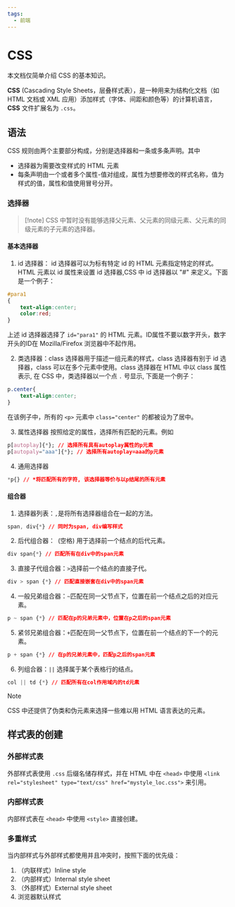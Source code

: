 ```yaml
---
tags:
  - 前端
---
```

# CSS

本文档仅简单介绍 CSS 的基本知识。

**CSS** (Cascading Style Sheets，层叠样式表），是一种用来为结构化文档（如 HTML 文档或 XML 应用）添加样式（字体、间距和颜色等）的计算机语言，**CSS** 文件扩展名为 `.css`。

## 语法

CSS 规则由两个主要部分构成，分别是选择器和一条或多条声明。其中
- 选择器为需要改变样式的 HTML 元素
- 每条声明由一个或者多个属性-值对组成，属性为想要修改的样式名称，值为样式的值，属性和值使用冒号分开。

### 选择器

> [!note] CSS 中暂时没有能够选择父元素、父元素的同级元素、父元素的同级元素的子元素的选择器。

#### 基本选择器

1. id 选择器：
id 选择器可以为标有特定 id 的 HTML 元素指定特定的样式。HTML 元素以 id 属性来设置 id 选择器,CSS 中 id 选择器以 "#" 来定义。下面是一个例子：
```CSS
#para1
{
    text-align:center;
    color:red;
}
```
上述 id 选择器选择了 `id="para1"` 的 HTML 元素。ID属性不要以数字开头，数字开头的ID在 Mozilla/Firefox 浏览器中不起作用。

2. 类选择器：class 选择器用于描述一组元素的样式，class 选择器有别于 id 选择器，class 可以在多个元素中使用。class 选择器在 HTML 中以 class 属性表示, 在 CSS 中，类选择器以一个点 `.` 号显示, 下面是一个例子：
```CSS
p.center{
	text-align:center;
}
```
在该例子中，所有的 `<p>` 元素中 `class="center"` 的都被设为了居中。

3. 属性选择器
按照给定的属性，选择所有匹配的元素。例如
```css
p[autoplay]{*}; // 选择所有具有autoplay属性的p元素
p[autopaly="aaa"]{*}; // 选择所有autoplay=aaa的p元素
```

4. 通用选择器
```css
*p{} // *将匹配所有的字符, 该选择器等价与以p结尾的所有元素
```

#### 组合器

1. 选择器列表：`,`是将所有选择器组合在一起的方法。
```css
span, div{*} // 同时为span, div编写样式
```

2. 后代组合器：` `(空格) 用于选择前一个结点的后代元素。
```css
div span{*} // 匹配所有在div中的span元素
```

3. 直接子代组合器：`>`选择前一个结点的直接子代。
```css
div > span {*} // 匹配直接嵌套在div中的span元素
```

4. 一般兄弟组合器：`~`匹配在同一父节点下，位置在前一个结点之后的对应元素。
```css
p ~ span {*} // 匹配在p的兄弟元素中，位置在p之后的span元素
```

5. 紧邻兄弟组合器：`+`匹配在同一父节点下，位置在前一个结点的下一个的元素。
```css
p + span {*} // 在p的兄弟元素中，匹配p之后的span元素
```

6. 列组合器：`||` 选择属于某个表格行的结点。
```css
col || td {*} // 匹配所有在col作用域内的td元素
```

> [!note]
> CSS 中还提供了伪类和伪元素来选择一些难以用 HTML 语言表达的元素。

## 样式表的创建

### 外部样式表

外部样式表使用 `.css` 后缀名储存样式，并在 HTML 中在 `<head>` 中使用 ` <link rel="stylesheet" type="text/css" href="mystyle_loc.css"> ` 来引用。

### 内部样式表

内部样式表在 `<head>` 中使用 `<style>` 直接创建。

### 多重样式

当内部样式与外部样式都使用并且冲突时，按照下面的优先级：
1. （内联样式）Inline style 
2. （内部样式）Internal style sheet
3. （外部样式）External style sheet 
4. 浏览器默认样式